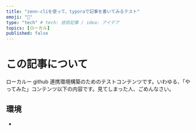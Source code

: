 ```yaml
---
title: "zenn-cliを使って、typoraで記事を書いてみるテスト"
emoji: "🙌"
type: "tech" # tech: 技術記事 / idea: アイデア
topics: [ローカル]
published: false
---
```


# この記事について

ローカルー github 連携環境構築のためのテストコンテンツです。いわゆる、「やってみた」コンテンツ以下の内容です。見てしまった人、ごめんなさい。

## 環境

-

